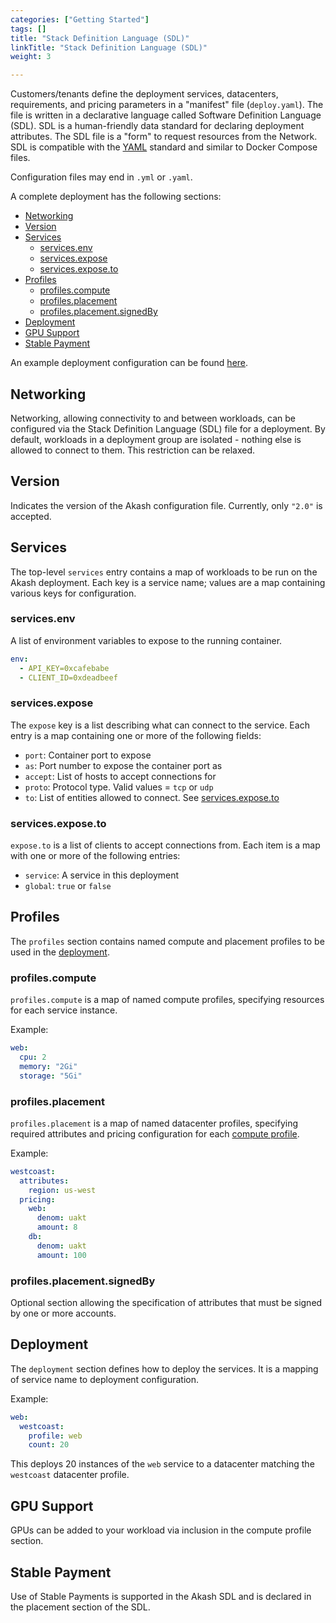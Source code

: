 ```yaml
---
categories: ["Getting Started"]
tags: []
title: "Stack Definition Language (SDL)"
linkTitle: "Stack Definition Language (SDL)"
weight: 3

---
```


Customers/tenants define the deployment services, datacenters, requirements, and pricing parameters in a "manifest" file (`deploy.yaml`). The file is written in a declarative language called Software Definition Language (SDL). SDL is a human-friendly data standard for declaring deployment attributes. The SDL file is a "form" to request resources from the Network. SDL is compatible with the [YAML](https://yaml.org/) standard and similar to Docker Compose files.

Configuration files may end in `.yml` or `.yaml`.

A complete deployment has the following sections:

- [Networking](#networking)
- [Version](#version)
- [Services](#services)
  - [services.env](#servicesenv)
  - [services.expose](#servicesexpose)
  - [services.expose.to](#servicesexposeto)
- [Profiles](#profiles)
  - [profiles.compute](#profilescompute)
  - [profiles.placement](#profilesplacement)
  - [profiles.placement.signedBy](#profilesplacementsignedby)
- [Deployment](#deployment)
- [GPU Support](#gpu-support)
- [Stable Payment](#stable-payment)

An example deployment configuration can be found [here](https://github.com/akash-network/docs/tree/62714bb13cfde51ce6210dba626d7248847ba8c1/sdl/deployment.yaml).

## Networking

Networking, allowing connectivity to and between workloads, can be configured via the Stack Definition Language (SDL) file for a deployment. By default, workloads in a deployment group are isolated - nothing else is allowed to connect to them. This restriction can be relaxed.

## Version

Indicates the version of the Akash configuration file. Currently, only `"2.0"` is accepted.

## Services

The top-level `services` entry contains a map of workloads to be run on the Akash deployment. Each key is a service name; values are a map containing various keys for configuration.

### services.env

A list of environment variables to expose to the running container.

```yaml
env:
  - API_KEY=0xcafebabe
  - CLIENT_ID=0xdeadbeef
```

### services.expose

The `expose` key is a list describing what can connect to the service. Each entry is a map containing one or more of the following fields:

- `port`: Container port to expose
- `as`: Port number to expose the container port as
- `accept`: List of hosts to accept connections for
- `proto`: Protocol type. Valid values = `tcp` or `udp`
- `to`: List of entities allowed to connect. See [services.expose.to](#services.expose.to)

### services.expose.to

`expose.to` is a list of clients to accept connections from. Each item is a map with one or more of the following entries:

- `service`: A service in this deployment
- `global`: `true` or `false`

## Profiles

The `profiles` section contains named compute and placement profiles to be used in the [deployment](#deployment).

### profiles.compute

`profiles.compute` is a map of named compute profiles, specifying resources for each service instance.

Example:

```yaml
web:
  cpu: 2
  memory: "2Gi"
  storage: "5Gi"
```

### profiles.placement

`profiles.placement` is a map of named datacenter profiles, specifying required attributes and pricing configuration for each [compute profile](#profiles.compute).

Example:

```yaml
westcoast:
  attributes:
    region: us-west
  pricing:
    web:
      denom: uakt
      amount: 8
    db:
      denom: uakt
      amount: 100
```

### profiles.placement.signedBy

Optional section allowing the specification of attributes that must be signed by one or more accounts.

## Deployment

The `deployment` section defines how to deploy the services. It is a mapping of service name to deployment configuration.

Example:

```yaml
web:
  westcoast:
    profile: web
    count: 20
```

This deploys 20 instances of the `web` service to a datacenter matching the `westcoast` datacenter profile.

## GPU Support

GPUs can be added to your workload via inclusion in the compute profile section.

## Stable Payment

Use of Stable Payments is supported in the Akash SDL and is declared in the placement section of the SDL.